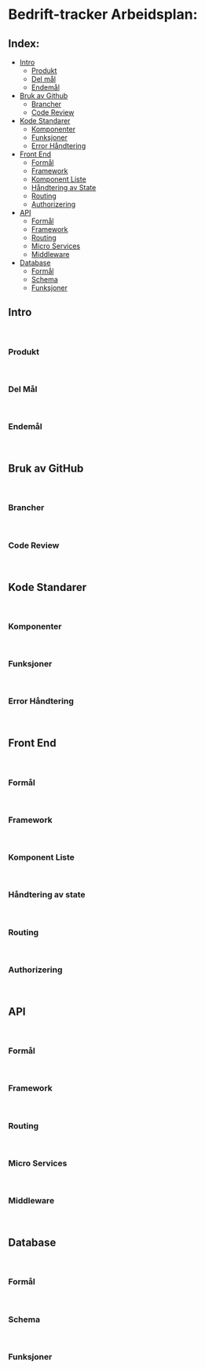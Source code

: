 # Bedrift-tracker Arbeidsplan:

## Index:

- [Intro](#intro)
  - [Produkt](#produkt)
  - [Del mål](#del-mål)
  - [Endemål](#endemål)
- [Bruk av Github](#git-hub)
  - [Brancher](#brancher)
  - [Code Review](#code-review)
- [Kode Standarer](#kode-standarer)
  - [Komponenter](#komponenter)
  - [Funksjoner](#funksjoner)
  - [Error Håndtering](#error-håndtering)
- [Front End](#front-end)
  - [Formål](#formål)
  - [Framework](#framework)
  - [Komponent Liste](#Komponent-liste)
  - [Håndtering av State](#håndtering-av-state)
  - [Routing](#routing)
  - [Authorizering](#Authorizering)
- [API](#api)
  - [Formål](#formål)
  - [Framework](#framework)
  - [Routing](#Routing)
  - [Micro Services](#micro-services)
  - [Middleware](#middleware)
- [Database](#database)
  - [Formål](#Formål)
  - [Schema](#schema)
  - [Funksjoner](#funksjoner)

## Intro

<br/>

### Produkt

<br/>

### Del Mål

<br/>

### Endemål

<br/>

## Bruk av GitHub

<br/>

### Brancher

<br/>

### Code Review

<br/>

## Kode Standarer

<br/>

### Komponenter

<br/>

### Funksjoner

<br/>

### Error Håndtering

<br/>

## Front End

<br/>

### Formål

<br/>

### Framework

<br/>

### Komponent Liste

<br/>

### Håndtering av state

<br/>

### Routing

<br/>

### Authorizering

<br/>

## API

<br/>

### Formål

<br/>

### Framework

<br/>

### Routing

<br/>

### Micro Services

<br/>

### Middleware

<br/>

## Database

<br/>

### Formål

<br/>

### Schema

<br/>

### Funksjoner
